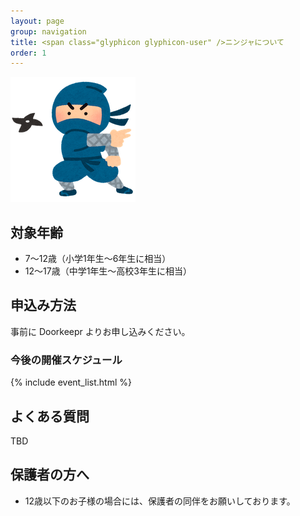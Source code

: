 ```yaml
---
layout: page
group: navigation
title: <span class="glyphicon glyphicon-user" />ニンジャについて
order: 1
---
```


<img src="/images/ninja_syuriken_man.png" />

## 対象年齢

* 7〜12歳（小学1年生～6年生に相当）
* 12〜17歳（中学1年生～高校3年生に相当）

## 申込み方法

事前に Doorkeepr よりお申し込みください。

### 今後の開催スケジュール

{% include event_list.html %}

## よくある質問

TBD

## 保護者の方へ

* 12歳以下のお子様の場合には、保護者の同伴をお願いしております。
